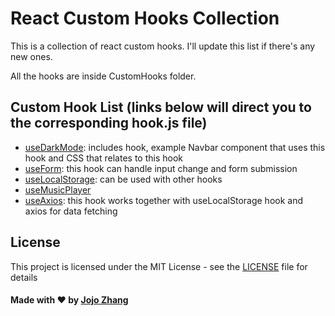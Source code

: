 # React Custom Hooks Collection
This is a collection of react custom hooks. I'll update this list if there's any new ones. 

All the hooks are inside CustomHooks folder. 

## Custom Hook List (links below will direct you to the corresponding hook.js file)
- [useDarkMode](./CustomHooks/useDarkMode.js): includes hook, example Navbar component that uses this hook and CSS that relates to this hook
- [useForm](./CustomHooks/useForm.js): this hook can handle input change and form submission
- [useLocalStorage](./CustomHooks/useLocalStorage.js): can be used with other hooks
- [useMusicPlayer](./CustomHooks/useMusicPlayer.js)
- [useAxios](./CustomHooks/useAxios.js): this hook works together with useLocalStorage hook and axios for data fetching


## License

This project is licensed under the MIT License - see the [LICENSE](LICENSE) file for details

#### Made with ❤️ by [Jojo Zhang](https://github.com/nomadkitty)



